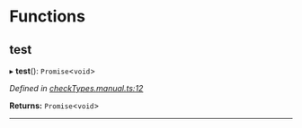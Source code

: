 

# Functions

<a id="test"></a>

##  test

▸ **test**(): `Promise`<`void`>

*Defined in [checkTypes.manual.ts:12](https://github.com/polkadot-js/api/blob/4ee77dc/packages/api/src/checkTypes.manual.ts#L12)*

**Returns:** `Promise`<`void`>

___

